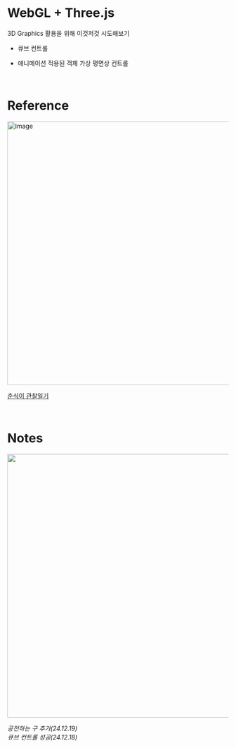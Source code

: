 # WebGL + Three.js
3D Graphics 활용을 위해 이것저것 시도해보기

- 큐브 컨트롤
- 애니메이션 적용된 객체 가상 평면상 컨트롤

  <br/>

# Reference
<img width="600" alt="image" src="https://github.com/user-attachments/assets/8ffe1942-cba0-4d82-bdb1-72dc8a9a6bee" />

[춘식이 관찰일기](https://www.choonsikdiary.com/)

  <br/>

# Notes
<img width="600" src="https://github.com/user-attachments/assets/f2fda601-6a23-4ab1-8e7e-390a843f0036"/>

*공전하는 구 추가(24.12.19)* <br/>
*큐브 컨트롤 성공(24.12.18)*
